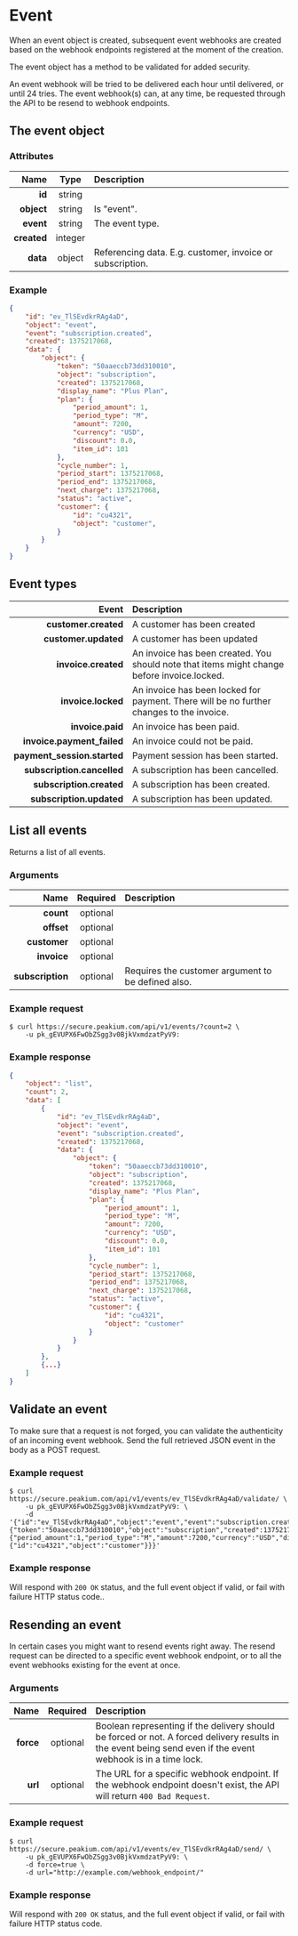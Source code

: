 Event
=====

When an event object is created, subsequent event webhooks are created based on the webhook endpoints registered at the moment of the creation.

The event object has a method to be validated for added security.

An event webhook will be tried to be delivered each hour until delivered, or until 24 tries. The event webhook(s) can, at any time, be requested through the API to be resend to webhook endpoints.

The event object
----------------

### Attributes

Name | Type | Description
--:|:-:|:--
**id** | string |
**object** | string | Is "event".
**event** | string | The event type.
**created** | integer |
**data** | object | Referencing data. E.g. customer, invoice or subscription.

### Example

```json
{
	"id": "ev_TlSEvdkrRAg4aD",
	"object": "event",
	"event": "subscription.created",
	"created": 1375217068,
	"data": {
		"object": {
			"token": "50aaeccb73dd310010",
			"object": "subscription",
			"created": 1375217068,
			"display_name": "Plus Plan",
			"plan": {
				"period_amount": 1,
				"period_type": "M",
				"amount": 7200,
				"currency": "USD",
				"discount": 0.0,
				"item_id": 101
			},
			"cycle_number": 1,
			"period_start": 1375217068,
			"period_end": 1375217068,
			"next_charge": 1375217068,
			"status": "active",
			"customer": {
				"id": "cu4321",
				"object": "customer",
			}
		}
	}
}
```

Event types
-----------

Event | Description
--:|:--
**customer.created** | A customer has been created
**customer.updated** |  A customer has been updated
**invoice.created** | An invoice has been created. You should note that items might change before invoice.locked.
**invoice.locked** | An invoice has been locked for payment. There will be no further changes to the invoice.
**invoice.paid** | An invoice has been paid.
**invoice.payment_failed** | An invoice could not be paid.
**payment_session.started** | Payment session has been started.
**subscription.cancelled** | A subscription has been cancelled.
**subscription.created** | A subscription has been created.
**subscription.updated** | A subscription has been updated.


List all events
---------------
Returns a list of all events.

### Arguments

Name | Required | Description
--:|:-:|:--
**count** | optional |
**offset** | optional |
**customer** | optional |
**invoice** | optional |
**subscription** | optional | Requires the customer argument to be defined also.

### Example request

	$ curl https://secure.peakium.com/api/v1/events/?count=2 \
		-u pk_gEVUPX6FwObZSgg3v0BjkVxmdzatPyV9:

### Example response

```json
{
	"object": "list",
	"count": 2,
	"data": [
		{
			"id": "ev_TlSEvdkrRAg4aD",
			"object": "event",
			"event": "subscription.created",
			"created": 1375217068,
			"data": {
				"object": {
					"token": "50aaeccb73dd310010",
					"object": "subscription",
					"created": 1375217068,
					"display_name": "Plus Plan",
					"plan": {
						"period_amount": 1,
						"period_type": "M",
						"amount": 7200,
						"currency": "USD",
						"discount": 0.0,
						"item_id": 101
					},
					"cycle_number": 1,
					"period_start": 1375217068,
					"period_end": 1375217068,
					"next_charge": 1375217068,
					"status": "active",
					"customer": {
						"id": "cu4321",
						"object": "customer"
					}
				}
			}
		},
		{...}
	]
}
```

Validate an event
-----------------
To make sure that a request is not forged, you can validate the authenticity of an incoming event webhook. Send the full retrieved JSON event in the body as a POST request.

### Example request

	$ curl https://secure.peakium.com/api/v1/events/ev_TlSEvdkrRAg4aD/validate/ \
		-u pk_gEVUPX6FwObZSgg3v0BjkVxmdzatPyV9: \
		-d '{"id":"ev_TlSEvdkrRAg4aD","object":"event","event":"subscription.created","created":1375217068,"data":{"token":"50aaeccb73dd310010","object":"subscription","created":1375217068,"display_name":"PlusPlan","plan":{"period_amount":1,"period_type":"M","amount":7200,"currency":"USD","discount":0.0,"item_id":101},"cycle_number":1,"period_start":1375217068,"period_end":1375217068,"next_charge":1375217068,"status":"active","customer":{"id":"cu4321","object":"customer"}}}'

### Example response

Will respond with `200 OK` status, and the full event object if valid, or fail with failure HTTP status code..

Resending an event
------------------
In certain cases you might want to resend events right away. The resend request can be directed to a specific event webhook endpoint, or to all the event webhooks existing for the event at once.

### Arguments

Name | Required | Description
--:|:-:|:--
**force** | optional | Boolean representing if the delivery should be forced or not. A forced delivery results in the event being send even if the event webhook is in a time lock.
**url** | optional | The URL for a specific webhook endpoint. If the webhook endpoint doesn't exist, the API will return `400 Bad Request`.

### Example request

	$ curl https://secure.peakium.com/api/v1/events/ev_TlSEvdkrRAg4aD/send/ \
		-u pk_gEVUPX6FwObZSgg3v0BjkVxmdzatPyV9: \
		-d force=true \
		-d url="http://example.com/webhook_endpoint/"

### Example response

Will respond with `200 OK` status, and the full event object if valid, or fail with failure HTTP status code.